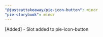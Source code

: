 ```yaml
---
"@justeattakeaway/pie-icon-button": minor
"pie-storybook": minor
---
```


[Added] - Slot added to pie-icon-button
